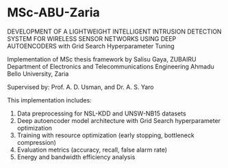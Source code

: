# MSc-ABU-Zaria


DEVELOPMENT OF A LIGHTWEIGHT INTELLIGENT INTRUSION DETECTION SYSTEM FOR WIRELESS SENSOR NETWORKS USING DEEP AUTOENCODERS with Grid Search Hyperparameter Tuning

Implementation of MSc thesis framework by Salisu Gaya, ZUBAIRU
Department of Electronics and Telecommunications Engineering
Ahmadu Bello University, Zaria

Supervised by: 
Prof. A. D. Usman, and Dr. A. S. Yaro

This implementation includes:
1. Data preprocessing for NSL-KDD and UNSW-NB15 datasets
2. Deep autoencoder model architecture with Grid Search hyperparameter optimization
3. Training with resource optimization (early stopping, bottleneck compression)
4. Evaluation metrics (accuracy, recall, false alarm rate)
5. Energy and bandwidth efficiency analysis
